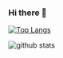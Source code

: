 ### Hi there 👋

[![Top Langs](https://github-readme-stats.vercel.app/api/top-langs/?username=anuraghazra&layout=compact&theme=dracula)](https://github.com/anuraghazra/github-readme-stats)

![github stats](https://github-readme-stats.vercel.app/api?username=beyond7&show_icons=true&theme=dracula)
